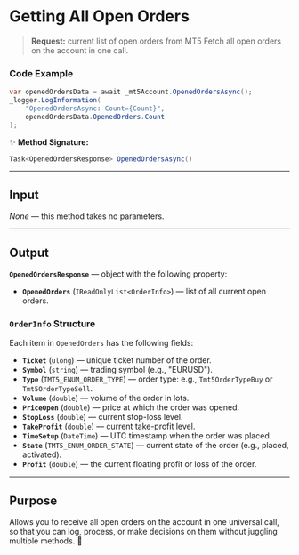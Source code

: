 # Getting All Open Orders

> **Request:** current list of open orders from MT5
> Fetch all open orders on the account in one call.

### Code Example

```csharp
var openedOrdersData = await _mt5Account.OpenedOrdersAsync();
_logger.LogInformation(
    "OpenedOrdersAsync: Count={Count}",
    openedOrdersData.OpenedOrders.Count
);
```

✨ **Method Signature:**

```csharp
Task<OpenedOrdersResponse> OpenedOrdersAsync()
```

---

## Input

*None* — this method takes no parameters.

---

## Output

**`OpenedOrdersResponse`** — object with the following property:

* **`OpenedOrders`** (`IReadOnlyList<OrderInfo>`) — list of all current open orders.

### `OrderInfo` Structure

Each item in `OpenedOrders` has the following fields:

* **`Ticket`** (`ulong`) — unique ticket number of the order.
* **`Symbol`** (`string`) — trading symbol (e.g., "EURUSD").
* **`Type`** (`TMT5_ENUM_ORDER_TYPE`) — order type: e.g., `Tmt5OrderTypeBuy` or `Tmt5OrderTypeSell`.
* **`Volume`** (`double`) — volume of the order in lots.
* **`PriceOpen`** (`double`) — price at which the order was opened.
* **`StopLoss`** (`double`) — current stop-loss level.
* **`TakeProfit`** (`double`) — current take-profit level.
* **`TimeSetup`** (`DateTime`) — UTC timestamp when the order was placed.
* **`State`** (`TMT5_ENUM_ORDER_STATE`) — current state of the order (e.g., placed, activated).
* **`Profit`** (`double`) — the current floating profit or loss of the order.

---

## Purpose

Allows you to receive all open orders on the account in one universal call, so that you can log, process, or make decisions on them without juggling multiple methods. 🚀
